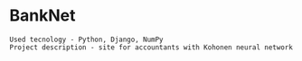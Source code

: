 # BankNet

    Used tecnology - Python, Django, NumPy
    Project description - site for accountants with Kohonen neural network
